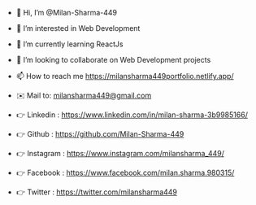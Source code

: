 - 👋 Hi, I’m @Milan-Sharma-449
- 👀 I’m interested in Web Development
- 🌱 I’m currently learning ReactJs
- 💞️ I’m looking to collaborate on Web Development projects
- 📫 How to reach me https://milansharma449portfolio.netlify.app/
- ✉️ Mail to: milansharma449@gmail.com

- 👉 Linkedin : https://www.linkedin.com/in/milan-sharma-3b9985166/
- 👉 Github : https://github.com/Milan-Sharma-449
- 👉 Instagram : https://www.instagram.com/milansharma_449/
- 👉 Facebook : https://www.facebook.com/milan.sharma.980315/
- 👉 Twitter : https://twitter.com/milansharma449

<!---
Milan-Sharma-449/Milan-Sharma-449 is a ✨ special ✨ repository because its `README.md` (this file) appears on your GitHub profile.
You can click the Preview link to take a look at your changes.
--->
